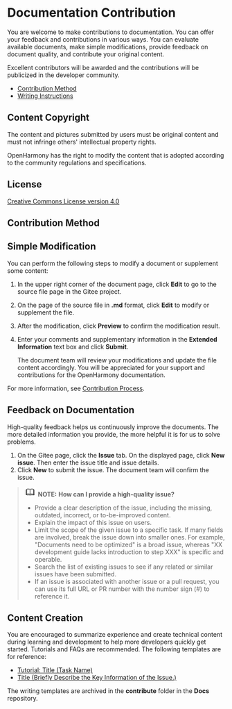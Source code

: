 # Documentation Contribution<a name="EN-US_TOPIC_0000001053069234"></a>

You are welcome to make contributions to documentation. You can offer your feedback and contributions in various ways. You can evaluate available documents, make simple modifications, provide feedback on document quality, and contribute your original content.

Excellent contributors will be awarded and the contributions will be publicized in the developer community.

-   [Contribution Method](#section5723203852414)
-   [Writing Instructions](writing-instructions.md)

## Content Copyright<a name="section87752266272"></a>

The content and pictures submitted by users must be original content and must not infringe others' intellectual property rights.

OpenHarmony has the right to modify the content that is adopted according to the community regulations and specifications.

## License<a name="section460934180"></a>

[Creative Commons License version 4.0](https://creativecommons.org/licenses/by/4.0/legalcode)

## Contribution Method<a name="section5723203852414"></a>

## Simple Modification<a name="section1433285372417"></a>

You can perform the following steps to modify a document or supplement some content:

1.  In the upper right corner of the document page, click  **Edit**  to go to the source file page in the Gitee project.
2.  On the page of the source file in  **.md**  format, click  **Edit**  to modify or supplement the file.
3.  After the modification, click  **Preview**  to confirm the modification result.
4.  Enter your comments and supplementary information in the  **Extended Information**  text box and click  **Submit**.

    The document team will review your modifications and update the file content accordingly. You will be appreciated for your support and contributions for the OpenHarmony documentation.


For more information, see  [Contribution Process](contribution-process.md).

## Feedback on Documentation<a name="section133341053162416"></a>

High-quality feedback helps us continuously improve the documents. The more detailed information you provide, the more helpful it is for us to solve problems.

1.  On the Gitee page, click the  **Issue**  tab. On the displayed page, click  **New issue**. Then enter the issue title and issue details.
2.  Click  **New**  to submit the issue. The document team will confirm the issue.

>![](public_sys-resources/icon-note.gif) **NOTE:** 
>**How can I provide a high-quality issue?**
>-   Provide a clear description of the issue, including the missing, outdated, incorrect, or to-be-improved content.
>-   Explain the impact of this issue on users.
>-   Limit the scope of the given issue to a specific task. If many fields are involved, break the issue down into smaller ones. For example, "Documents need to be optimized" is a broad issue, whereas "XX development guide lacks introduction to step XXX" is specific and operable.
>-   Search the list of existing issues to see if any related or similar issues have been submitted.
>-   If an issue is associated with another issue or a pull request, you can use its full URL or PR number with the number sign \(\#\) to reference it.

## Content Creation<a name="section12616152517159"></a>

You are encouraged to summarize experience and create technical content during learning and development to help more developers quickly get started. Tutorials and FAQs are recommended. The following templates are for reference:

-   [Tutorial: Title \(Task Name\)](tutorial-title-(task-name).md)
-   [Title \(Briefly Describe the Key Information of the Issue.\)](title-(briefly-describe-the-key-information-of-the-issue-).md)

The writing templates are archived in the  **contribute**  folder in the  **Docs**  repository.

